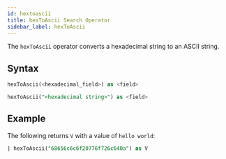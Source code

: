 ```yaml
---
id: hextoascii
title: hexToAscii Search Operator
sidebar_label: hexToAscii
---
```


The `hexToAscii` operator converts a hexadecimal string to an ASCII string.

## Syntax

```sql
hexToAscii(<hexadecimal_field>) as <field>
```

```sql
hexToAscii("<hexadecimal string>") as <field>
```

## Example

The following returns `V` with a value of `hello world`:

```sql
| hexToAscii("68656c6c6f20776f726c640a") as V
```
